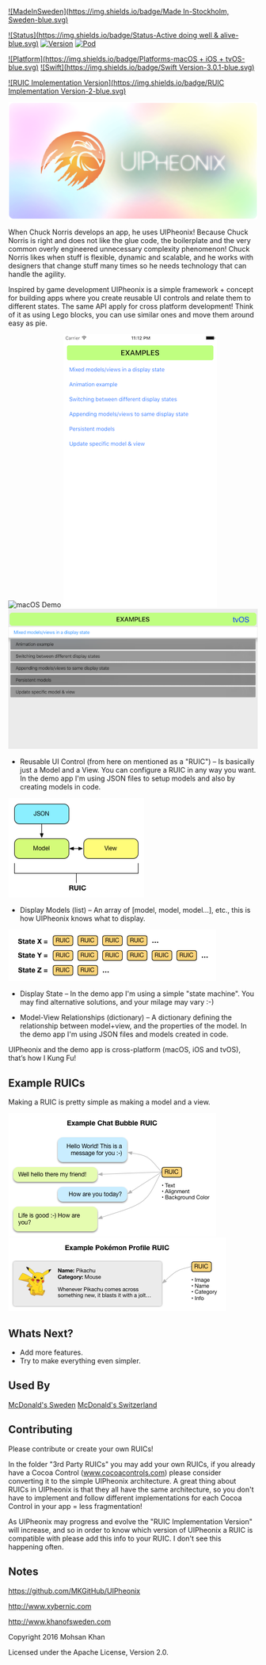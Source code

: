 [![MadeInSweden](https://img.shields.io/badge/Made In-Stockholm, Sweden-blue.svg)](https://en.wikipedia.org/wiki/Stockholm)

[![Status](https://img.shields.io/badge/Status-Active doing well & alive-blue.svg)](https://github.com/MKGitHub/UIPheonix)
[![Version](https://img.shields.io/badge/Version-1.1.0-blue.svg)](https://github.com/MKGitHub/UIPheonix)
[![Pod](https://img.shields.io/badge/pod-1.1.0-blue.svg)](https://github.com/MKGitHub/UIPheonix)

[![Platform](https://img.shields.io/badge/Platforms-macOS + iOS + tvOS-blue.svg)](https://github.com/MKGitHub/UIPheonix)
[![Swift](https://img.shields.io/badge/Swift Version-3.0.1-blue.svg)](https://github.com/MKGitHub/UIPheonix)

[![RUIC Implementation Version](https://img.shields.io/badge/RUIC Implementation Version-2-blue.svg)](https://github.com/MKGitHub/UIPheonix)


![UIPheonix Logo](https://raw.githubusercontent.com/MKGitHub/UIPheonix/master/Images/Banner.png)

When Chuck Norris develops an app, he uses UIPheonix! Because Chuck Norris is right and does not like the glue code, the boilerplate and the very common overly engineered unnecessary complexity phenomenon! Chuck Norris likes when stuff is flexible, dynamic and scalable, and he works with designers that change stuff many times so he needs technology that can handle the agility.

Inspired by game development UIPheonix is a simple framework + concept for building apps where you create reusable UI controls and relate them to different states. The same API apply for cross platform development! Think of it as using Lego blocks, you can use similar ones and move them around easy as pie.

![macOS Demo](https://raw.githubusercontent.com/MKGitHub/UIPheonix/master/Images/macOS.gif)
![iOS Demo](https://raw.githubusercontent.com/MKGitHub/UIPheonix/master/Images/iOS.png)
![tvOS Demo](https://raw.githubusercontent.com/MKGitHub/UIPheonix/master/Images/tvOS.png)

* Reusable UI Control (from here on mentioned as a "RUIC") – Is basically just a Model and a View.
You can configure a RUIC in any way you want. In the demo app I'm using JSON files to setup models and also by creating models in code.

![RUIC Diagram](https://raw.githubusercontent.com/MKGitHub/UIPheonix/master/Images/RUIC.png)

* Display Models (list) – An array of [model, model, model…], etc., this is how UIPheonix knows what to display.

![States](https://raw.githubusercontent.com/MKGitHub/UIPheonix/master/Images/States.png)

* Display State – In the demo app I'm using a simple "state machine".
You may find alternative solutions, and your milage may vary :-)

* Model-View Relationships (dictionary) – A dictionary defining the relationship between model+view, and the properties of the model.
In the demo app I'm using JSON files and models created in code.

UIPheonix and the demo app is cross-platform (macOS, iOS and tvOS), that’s how I Kung Fu!


Example RUICs
------
Making a RUIC is pretty simple as making a model and a view.

![ExampleRUIC1](https://raw.githubusercontent.com/MKGitHub/UIPheonix/master/Images/Example1.png)
![ExampleRUIC1](https://raw.githubusercontent.com/MKGitHub/UIPheonix/master/Images/Example2.png)


Whats Next?
------
* Add more features.
* Try to make everything even simpler.


Used By
------
[McDonald's Sweden](https://itunes.apple.com/se/app/mcdonalds-sverige/id322810359?mt=8)
[McDonald's Switzerland](???)


Contributing
------
Please contribute or create your own RUICs!

In the folder "3rd Party RUICs" you may add your own RUICs, if you already have a Cocoa Control (www.cocoacontrols.com) please consider converting it to the simple UIPheonix architecture.
A great thing about RUICs in UIPheonix is that they all have the same architecture, so you don't have to implement and follow different implementations for each Cocoa Control in your app = less fragmentation!

As UIPheonix may progress and evolve the "RUIC Implementation Version" will increase, and so in order to know which version of UIPheonix a RUIC is compatible with please add this info to your RUIC. I don't see this happening often.


Notes
------
   https://github.com/MKGitHub/UIPheonix

   http://www.xybernic.com

   http://www.khanofsweden.com

   Copyright 2016 Mohsan Khan

   Licensed under the Apache License, Version 2.0.

